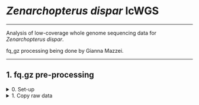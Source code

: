 # _Zenarchopterus dispar_ lcWGS
---
Analysis of low-coverage whole genome sequencing data for _Zenarchopterus dispar_.

fq_gz processing being done by Gianna Mazzei.

---
## 1. fq.gz pre-processing
<details><summary>0. Set-up</summary>
<p>
  
created Zdi repo in Github and cloned to /archive/carpenterlab/pire

Make 1st sequencing run directory

```
cd /archive/carpenterlab/pire/pire_zenarchopterus_dispar_lcwgs
mkdir 1st_sequencing_run
```
</p>
</details>


<details><summary>1. Copy raw data</summary>
<p>

```
cd pire_zenarchopterus_dispar_lcwgs
rsync -r /archive/carpenterlab/pire/downloads/zenarchopterus_dispar/1st_sequencing_run-lcwgs/fq_raw 1st_sequencing_run
```

</p>
</details>
